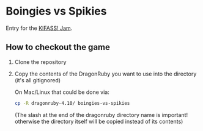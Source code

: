 # Boingies vs Spikies

Entry for the [KIFASS! Jam](https://itch.io/jam/kifass).

## How to checkout the game

1. Clone the repository
2. Copy the contents of the DragonRuby you want to use into the directory (it's all gitignored)

   On Mac/Linux that could be done via:
   ```sh
   cp -R dragonruby-4.10/ boingies-vs-spikies
   ```
   (The slash at the end of the dragonruby directory name is important! otherwise the directory itself will be copied
   instead of its contents)
